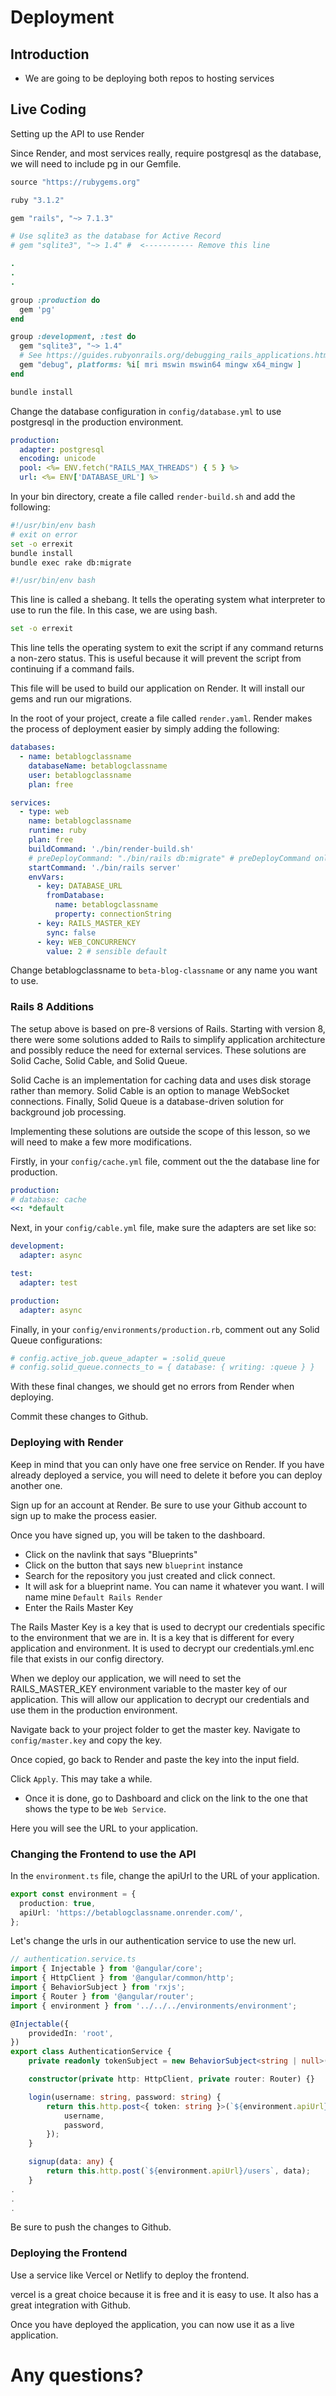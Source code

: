 # Deployment

## Introduction

- We are going to be deploying both repos to hosting services

## Live Coding

Setting up the API to use Render

Since Render, and most services really, require postgresql as the database, we will need to include pg in our Gemfile.

```ruby
source "https://rubygems.org"

ruby "3.1.2"

gem "rails", "~> 7.1.3"

# Use sqlite3 as the database for Active Record
# gem "sqlite3", "~> 1.4" #  <----------- Remove this line

.
.
.

group :production do
  gem 'pg'
end

group :development, :test do
  gem "sqlite3", "~> 1.4"
  # See https://guides.rubyonrails.org/debugging_rails_applications.html#debugging-with-the-debug-gem
  gem "debug", platforms: %i[ mri mswin mswin64 mingw x64_mingw ]
end
```

```bash
bundle install
```

Change the database configuration in `config/database.yml` to use postgresql in the production environment.

```yaml
production:
  adapter: postgresql
  encoding: unicode
  pool: <%= ENV.fetch("RAILS_MAX_THREADS") { 5 } %>
  url: <%= ENV['DATABASE_URL'] %>
```

In your bin directory, create a file called `render-build.sh` and add the following:

```bash
#!/usr/bin/env bash
# exit on error
set -o errexit
bundle install
bundle exec rake db:migrate
```

```bash
#!/usr/bin/env bash
```

This line is called a shebang. It tells the operating system what interpreter to use to run the file. In this case, we are using bash.

```bash
set -o errexit
```

This line tells the operating system to exit the script if any command returns a non-zero status. This is useful because it will prevent the script from continuing if a command fails.

This file will be used to build our application on Render. It will install our gems and run our migrations.

In the root of your project, create a file called `render.yaml`. Render makes the process of deployment easier by simply adding the following:

```yaml
databases:
  - name: betablogclassname
    databaseName: betablogclassname
    user: betablogclassname
    plan: free

services:
  - type: web
    name: betablogclassname
    runtime: ruby
    plan: free
    buildCommand: './bin/render-build.sh'
    # preDeployCommand: "./bin/rails db:migrate" # preDeployCommand only available on paid instance types
    startCommand: './bin/rails server'
    envVars:
      - key: DATABASE_URL
        fromDatabase:
          name: betablogclassname
          property: connectionString
      - key: RAILS_MASTER_KEY
        sync: false
      - key: WEB_CONCURRENCY
        value: 2 # sensible default
```

Change betablogclassname to `beta-blog-classname` or any name you want to use.

### Rails 8 Additions

The setup above is based on pre-8 versions of Rails. Starting with version 8, there were some solutions added to Rails to simplify application architecture and possibly reduce the need for external services. These solutions are Solid Cache, Solid Cable, and Solid Queue.

Solid Cache is an implementation for caching data and uses disk storage rather than memory. Solid Cable is an option to manage WebSocket connections. Finally, Solid Queue is a database-driven solution for background job processing.

Implementing these solutions are outside the scope of this lesson, so we will need to make a few more modifications.

Firstly, in your `config/cache.yml` file, comment out the the database line for production.

```yaml
production:
# database: cache
<<: *default
```

Next, in your `config/cable.yml` file, make sure the adapters are set like so:

```yaml
development:
  adapter: async

test:
  adapter: test

production:
  adapter: async
```

Finally, in your `config/environments/production.rb`, comment out any Solid Queue configurations:

```ruby
# config.active_job.queue_adapter = :solid_queue
# config.solid_queue.connects_to = { database: { writing: :queue } }
```

With these final changes, we should get no errors from Render when deploying.

Commit these changes to Github.

### Deploying with Render

Keep in mind that you can only have one free service on Render. If you have already deployed a service, you will need to delete it before you can deploy another one.

Sign up for an account at Render. Be sure to use your Github account to sign up to make the process easier.

Once you have signed up, you will be taken to the dashboard.

- Click on the navlink that says "Blueprints"
- Click on the button that says new `blueprint` instance
- Search for the repository you just created and click connect.
- It will ask for a blueprint name. You can name it whatever you want. I will name mine `Default Rails Render`
- Enter the Rails Master Key

The Rails Master Key is a key that is used to decrypt our credentials specific to the environment that we are in. It is a key that is different for every application and environment. It is used to decrypt our credentials.yml.enc file that exists in our config directory.

When we deploy our application, we will need to set the RAILS_MASTER_KEY environment variable to the master key of our application. This will allow our application to decrypt our credentials and use them in the production environment.

Navigate back to your project folder to get the master key. Navigate to `config/master.key` and copy the key.

Once copied, go back to Render and paste the key into the input field.

Click `Apply`. This may take a while.

- Once it is done, go to Dashboard and click on the link to the one that shows the type to be `Web Service`.

Here you will see the URL to your application.

### Changing the Frontend to use the API

In the `environment.ts` file, change the apiUrl to the URL of your application.

```typescript
export const environment = {
  production: true,
  apiUrl: 'https://betablogclassname.onrender.com/',
};
```

Let's change the urls in our authentication service to use the new url.

```typescript
// authentication.service.ts
import { Injectable } from '@angular/core';
import { HttpClient } from '@angular/common/http';
import { BehaviorSubject } from 'rxjs';
import { Router } from '@angular/router';
import { environment } from '../../../environments/environment';

@Injectable({
	providedIn: 'root',
})
export class AuthenticationService {
	private readonly tokenSubject = new BehaviorSubject<string | null>(null);

	constructor(private http: HttpClient, private router: Router) {}

	login(username: string, password: string) {
		return this.http.post<{ token: string }>(`${environment.apiUrl}/login`, {
			username,
			password,
		});
	}

	signup(data: any) {
		return this.http.post(`${environment.apiUrl}/users`, data);
	}
.
.
.
```

Be sure to push the changes to Github.

### Deploying the Frontend

Use a service like Vercel or Netlify to deploy the frontend.

vercel is a great choice because it is free and it is easy to use. It also has a great integration with Github.

Once you have deployed the application, you can now use it as a live application.

# Any questions?
